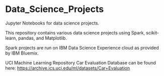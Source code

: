 # Data_Science_Projects
Jupyter Notebooks for data science projects.

This repository contains various data science projects using Spark, scikit-learn, pandas, and Matplotlib.

Spark projects are run on IBM Data Science Experience cloud as provided by IBM Bluemix.

UCI Machine Learning Repository Car Evaluation Database can be found here: https://archive.ics.uci.edu/ml/datasets/Car+Evaluation
